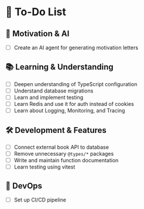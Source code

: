 # 📌 To-Do List

## 🧠 Motivation & AI

- [ ] Create an AI agent for generating motivation letters

## 📚 Learning & Understanding

- [ ] Deepen understanding of TypeScript configuration
- [ ] Understand database migrations
- [ ] Learn and implement testing
- [ ] Learn Redis and use it for auth instead of cookies
- [ ] Learn about Logging, Monitoring, and Tracing

## 🛠️ Development & Features

- [ ] Connect external book API to database
- [ ] Remove unnecessary `@types/*` packages
- [ ] Write and maintain function documentation
- [ ] Learn testing using vitest

## 🚦 DevOps

- [ ] Set up CI/CD pipeline
